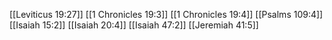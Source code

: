 [[Leviticus 19:27]]
[[1 Chronicles 19:3]]
[[1 Chronicles 19:4]]
[[Psalms 109:4]]
[[Isaiah 15:2]]
[[Isaiah 20:4]]
[[Isaiah 47:2]]
[[Jeremiah 41:5]]
